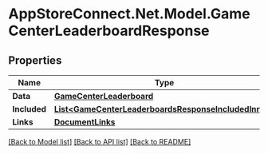 # AppStoreConnect.Net.Model.GameCenterLeaderboardResponse

## Properties

Name | Type | Description | Notes
------------ | ------------- | ------------- | -------------
**Data** | [**GameCenterLeaderboard**](GameCenterLeaderboard.md) |  | 
**Included** | [**List&lt;GameCenterLeaderboardsResponseIncludedInner&gt;**](GameCenterLeaderboardsResponseIncludedInner.md) |  | [optional] 
**Links** | [**DocumentLinks**](DocumentLinks.md) |  | 

[[Back to Model list]](../README.md#documentation-for-models) [[Back to API list]](../README.md#documentation-for-api-endpoints) [[Back to README]](../README.md)


